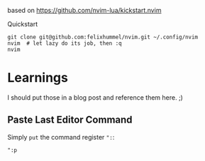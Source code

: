 based on https://github.com/nvim-lua/kickstart.nvim

Quickstart
```
git clone git@github.com:felixhummel/nvim.git ~/.config/nvim
nvim  # let lazy do its job, then :q
nvim
```

# Learnings
I should put those in a blog post and reference them here. ;)

## Paste Last Editor Command
Simply `put` the command register `":`:
```
":p
```
